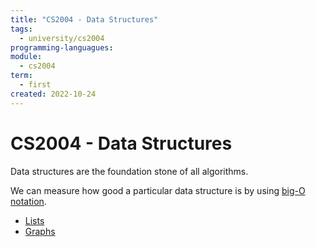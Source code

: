 ```yaml
---
title: "CS2004 - Data Structures"
tags:
  - university/cs2004
programming-languagues:
module:
  - cs2004
term:
  - first
created: 2022-10-24
---
```

# CS2004 - Data Structures
Data structures are the foundation stone of all algorithms.

We can measure how good a particular data structure is by using [big-O notation](notes/university/cs2004/big-o-notation.md).

- [Lists](notes/general/lists.md)
- [Graphs](notes/university/cs2004/graphs.md)